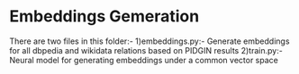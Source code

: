 # Embeddings Gemeration #

There are two files in this folder:-
1)embeddings.py:- Generate embeddings for all dbpedia and wikidata relations based on PIDGIN results
2)train.py:- Neural model for generating embeddings under a common vector space

